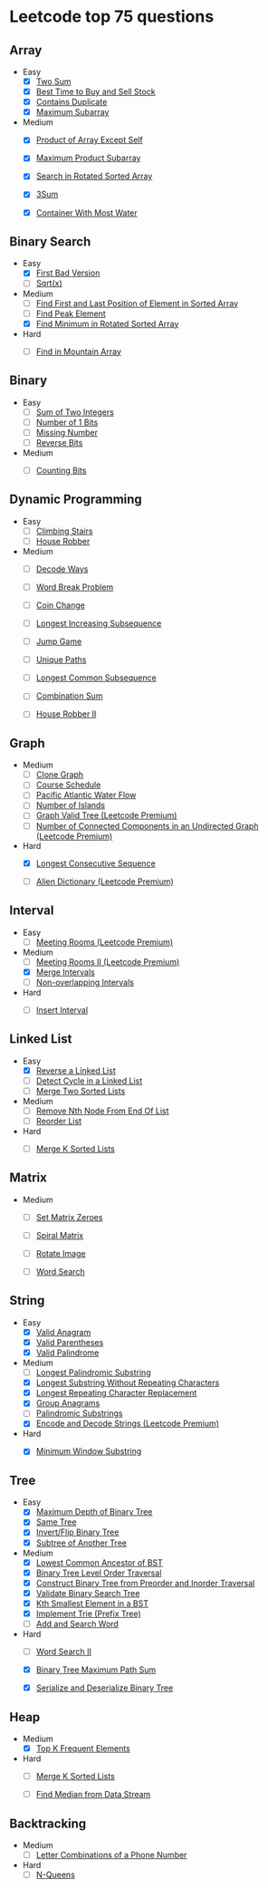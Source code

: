 # Leetcode top 75 questions

## Array

- Easy
  - [x] [Two Sum](https://leetcode.com/problems/two-sum/)
  - [x] [Best Time to Buy and Sell Stock](https://leetcode.com/problems/best-time-to-buy-and-sell-stock/)
  - [x] [Contains Duplicate](https://leetcode.com/problems/contains-duplicate/)
  - [x] [Maximum Subarray](https://leetcode.com/problems/maximum-subarray/)
- Medium
  - [x] [Product of Array Except Self](https://leetcode.com/problems/product-of-array-except-self/)
  - [x] [Maximum Product Subarray](https://leetcode.com/problems/maximum-product-subarray/)
  - [x] [Search in Rotated Sorted Array](https://leetcode.com/problems/search-in-rotated-sorted-array/)
  - [x] [3Sum](https://leetcode.com/problems/3sum/)
  - [x] [Container With Most Water](https://leetcode.com/problems/container-with-most-water/)


## Binary Search

- Easy
  - [x] [First Bad Version](https://leetcode.com/problems/first-bad-version/)
  - [ ] [Sqrt(x)](https://leetcode.com/problems/sqrtx/)
- Medium
  - [ ] [Find First and Last Position of Element in Sorted Array](https://leetcode.com/problems/find-first-and-last-position-of-element-in-sorted-array/)
  - [ ] [Find Peak Element](https://leetcode.com/problems/find-peak-element/)
  - [x] [Find Minimum in Rotated Sorted Array](https://leetcode.com/problems/find-minimum-in-rotated-sorted-array/)
- Hard
  - [ ] [Find in Mountain Array](https://leetcode.com/problems/find-in-mountain-array/)


## Binary

- Easy
  - [ ] [Sum of Two Integers](https://leetcode.com/problems/sum-of-two-integers/)
  - [ ] [Number of 1 Bits](https://leetcode.com/problems/number-of-1-bits/)
  - [ ] [Missing Number](https://leetcode.com/problems/missing-number/)
  - [ ] [Reverse Bits](https://leetcode.com/problems/reverse-bits/)
- Medium
  - [ ] [Counting Bits](https://leetcode.com/problems/counting-bits/)


## Dynamic Programming

- Easy
  - [ ] [Climbing Stairs](https://leetcode.com/problems/climbing-stairs/)
  - [ ] [House Robber](https://leetcode.com/problems/house-robber/)
- Medium
  - [ ] [Decode Ways](https://leetcode.com/problems/decode-ways/)
  - [ ] [Word Break Problem](https://leetcode.com/problems/word-break/)
  - [ ] [Coin Change](https://leetcode.com/problems/coin-change/)
  - [ ] [Longest Increasing Subsequence](https://leetcode.com/problems/longest-increasing-subsequence/)
  - [ ] [Jump Game](https://leetcode.com/problems/jump-game/)
  - [ ] [Unique Paths](https://leetcode.com/problems/unique-paths/)
  - [ ] [Longest Common Subsequence](https://leetcode.com/problems/longest-common-subsequence/)
  - [ ] [Combination Sum](https://leetcode.com/problems/combination-sum-iv/)
  - [ ] [House Robber II](https://leetcode.com/problems/house-robber-ii/)


## Graph

- Medium
  - [ ] [Clone Graph](https://leetcode.com/problems/clone-graph/)
  - [ ] [Course Schedule](https://leetcode.com/problems/course-schedule/)
  - [ ] [Pacific Atlantic Water Flow](https://leetcode.com/problems/pacific-atlantic-water-flow/)
  - [ ] [Number of Islands](https://leetcode.com/problems/number-of-islands/)
  - [ ] [Graph Valid Tree (Leetcode Premium)](https://leetcode.com/problems/graph-valid-tree/)
  - [ ] [Number of Connected Components in an Undirected Graph (Leetcode Premium)](https://leetcode.com/problems/number-of-connected-components-in-an-undirected-graph/)
- Hard
  - [x] [Longest Consecutive Sequence](https://leetcode.com/problems/longest-consecutive-sequence/)
  - [ ] [Alien Dictionary (Leetcode Premium)](https://leetcode.com/problems/alien-dictionary/)


## Interval

- Easy
  - [ ] [Meeting Rooms (Leetcode Premium)](https://leetcode.com/problems/meeting-rooms/)
- Medium
  - [ ] [Meeting Rooms II (Leetcode Premium)](https://leetcode.com/problems/meeting-rooms-ii/)
  - [x] [Merge Intervals](https://leetcode.com/problems/merge-intervals/)
  - [ ] [Non-overlapping Intervals](https://leetcode.com/problems/non-overlapping-intervals/)
- Hard
  - [ ] [Insert Interval](https://leetcode.com/problems/insert-interval/)


## Linked List

- Easy
  - [x] [Reverse a Linked List](https://leetcode.com/problems/reverse-linked-list/)
  - [ ] [Detect Cycle in a Linked List](https://leetcode.com/problems/linked-list-cycle/)
  - [ ] [Merge Two Sorted Lists](https://leetcode.com/problems/merge-two-sorted-lists/)
- Medium
  - [ ] [Remove Nth Node From End Of List](https://leetcode.com/problems/remove-nth-node-from-end-of-list/)
  - [ ] [Reorder List](https://leetcode.com/problems/reorder-list/)
- Hard
  - [ ] [Merge K Sorted Lists](https://leetcode.com/problems/merge-k-sorted-lists/)


## Matrix

- Medium
  - [ ] [Set Matrix Zeroes](https://leetcode.com/problems/set-matrix-zeroes/)
  - [ ] [Spiral Matrix](https://leetcode.com/problems/spiral-matrix/)
  - [ ] [Rotate Image](https://leetcode.com/problems/rotate-image/)
  - [ ] [Word Search](https://leetcode.com/problems/word-search/)


## String

- Easy
  - [x] [Valid Anagram](https://leetcode.com/problems/valid-anagram/)
  - [x] [Valid Parentheses](https://leetcode.com/problems/valid-parentheses/)
  - [x] [Valid Palindrome](https://leetcode.com/problems/valid-palindrome/)
- Medium
  - [ ] [Longest Palindromic Substring](https://leetcode.com/problems/longest-palindromic-substring/)
  - [x] [Longest Substring Without Repeating Characters](https://leetcode.com/problems/longest-substring-without-repeating-characters/)
  - [x] [Longest Repeating Character Replacement](https://leetcode.com/problems/longest-repeating-character-replacement/)
  - [x] [Group Anagrams](https://leetcode.com/problems/group-anagrams/)
  - [ ] [Palindromic Substrings](https://leetcode.com/problems/palindromic-substrings/)
  - [x] [Encode and Decode Strings (Leetcode Premium)](https://leetcode.com/problems/encode-and-decode-strings/)
- Hard
  - [x] [Minimum Window Substring](https://leetcode.com/problems/minimum-window-substring/)


## Tree

- Easy
  - [x] [Maximum Depth of Binary Tree](https://leetcode.com/problems/maximum-depth-of-binary-tree/)
  - [x] [Same Tree](https://leetcode.com/problems/same-tree/)
  - [x] [Invert/Flip Binary Tree](https://leetcode.com/problems/invert-binary-tree/)
  - [x] [Subtree of Another Tree](https://leetcode.com/problems/subtree-of-another-tree/)
- Medium
  - [x] [Lowest Common Ancestor of BST](https://leetcode.com/problems/lowest-common-ancestor-of-a-binary-search-tree/)
  - [x] [Binary Tree Level Order Traversal](https://leetcode.com/problems/binary-tree-level-order-traversal/)
  - [x] [Construct Binary Tree from Preorder and Inorder Traversal](https://leetcode.com/problems/construct-binary-tree-from-preorder-and-inorder-traversal/)
  - [x] [Validate Binary Search Tree](https://leetcode.com/problems/validate-binary-search-tree/)
  - [x] [Kth Smallest Element in a BST](https://leetcode.com/problems/kth-smallest-element-in-a-bst/)
  - [x] [Implement Trie (Prefix Tree)](https://leetcode.com/problems/implement-trie-prefix-tree/)
  - [ ] [Add and Search Word](https://leetcode.com/problems/add-and-search-word-data-structure-design/)
- Hard
  - [ ] [Word Search II](https://leetcode.com/problems/word-search-ii/)
  - [x] [Binary Tree Maximum Path Sum](https://leetcode.com/problems/binary-tree-maximum-path-sum/)
  - [x] [Serialize and Deserialize Binary Tree](https://leetcode.com/problems/serialize-and-deserialize-binary-tree/)


## Heap

- Medium
  - [x] [Top K Frequent Elements](https://leetcode.com/problems/top-k-frequent-elements/)
- Hard
  - [ ] [Merge K Sorted Lists](https://leetcode.com/problems/merge-k-sorted-lists/)
  - [ ] [Find Median from Data Stream](https://leetcode.com/problems/find-median-from-data-stream/)


## Backtracking

- Medium
  - [ ] [Letter Combinations of a Phone Number](https://leetcode.com/problems/letter-combinations-of-a-phone-number/)
- Hard
  - [ ] [N-Queens](https://leetcode.com/problems/n-queens/)
